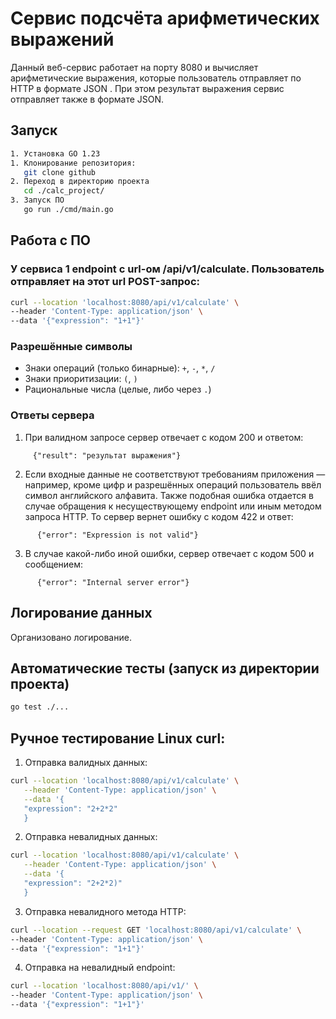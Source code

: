# Сервис подсчёта арифметических выражений

Данный веб-сервис работает на порту 8080 и вычисляет арифметические выражения, которые пользователь отправляет по HTTP в формате JSON . 
При этом результат выражения сервис отправляет также в формате JSON.

## Запуск
```bash
1. Установка GO 1.23
1. Клонирование репозитория:
   git clone github
2. Переход в директорию проекта
   cd ./calc_project/
3. Запуск ПО
   go run ./cmd/main.go
```
## Работа с ПО
### У сервиса 1 endpoint с url-ом /api/v1/calculate. Пользователь отправляет на этот url POST-запрос:
   ```bash
   curl --location 'localhost:8080/api/v1/calculate' \
   --header 'Content-Type: application/json' \
   --data '{"expression": "1+1"}'
   ```

### Разрешённые символы
- Знаки операций (только бинарные): `+`, `-`, `*`, `/`
- Знаки приоритизации: `(`, `)`
- Рациональные числа (целые, либо через `.`)
### Ответы сервера 
   1. При валидном запросе сервер отвечает с кодом 200 и ответом:
```
     {"result": "результат выражения"}
```    
   2. Если входные данные не соответствуют требованиям приложения — например, кроме цифр и разрешённых операций пользователь ввёл символ английского алфавита. Также подобная ошибка отдается в случае обращения к несуществующему endpoint или иным методом запроса HTTP. То сервер вернет ошибку с кодом 422 и ответ:
```
      {"error": "Expression is not valid"}
```
   3. В случае какой-либо иной ошибки, сервер отвечает с кодом 500 и сообщением:
```
      {"error": "Internal server error"}
```
## Логирование данных 
Организовано логирование.

## Автоматические тесты (запуск из директории проекта)
```bash
go test ./... 
```

## Ручное тестирование Linux curl:
1. Отправка валидных данных: 
```bash
curl --location 'localhost:8080/api/v1/calculate' \
   --header 'Content-Type: application/json' \
   --data '{
   "expression": "2+2*2"
   }
```
2. Отправка невалидных данных:
```bash
curl --location 'localhost:8080/api/v1/calculate' \
   --header 'Content-Type: application/json' \
   --data '{
   "expression": "2+2*2)"
   }
```
3. Отправка невалидного метода HTTP:
```bash
curl --location --request GET 'localhost:8080/api/v1/calculate' \
--header 'Content-Type: application/json' \
--data '{"expression": "1+1"}'
```
4. Отправка на невалидный endpoint:
```bash
curl --location 'localhost:8080/api/v1/' \
--header 'Content-Type: application/json' \
--data '{"expression": "1+1"}'
```